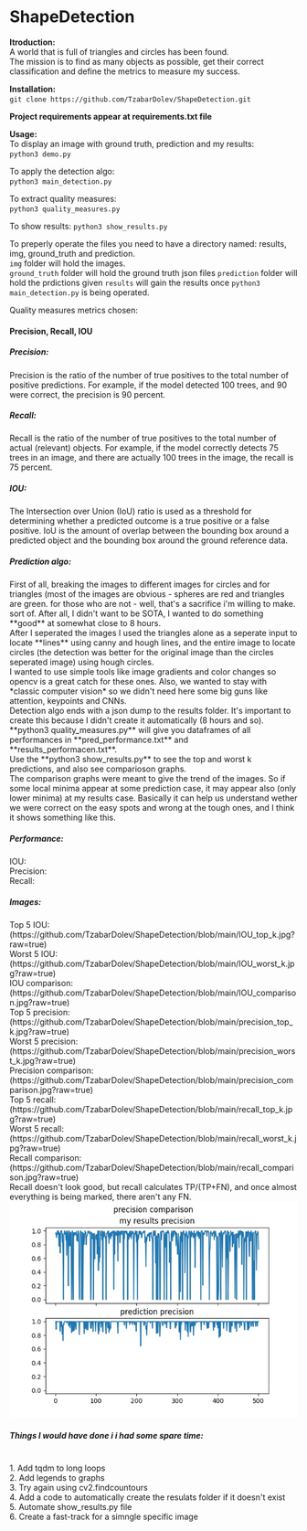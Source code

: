 # ShapeDetection

**Itroduction:** <br>
A world that is full of triangles and circles has been found. <br>
The mission is to find as many objects as possible, get their correct classification and define the metrics to measure my success.

**Installation:**<br>
`git clone https://github.com/TzabarDolev/ShapeDetection.git`

**Project requirements appear at requirements.txt file**

**Usage:**<br>
To display an image with ground truth, prediction and my results:<br>
`python3 demo.py`

To apply the detection algo:<br>
`python3 main_detection.py`

To extract quality measures:<br>
`python3 quality_measures.py`

To show results:
`python3 show_results.py`

To preperly operate the files you need to have a directory named: results, img, ground_truth and prediction.<br>
`img` folder will hold the images.<br>
`ground_truth` folder will hold the ground truth json files
`prediction` folder will hold the prdictions given
`results` will gain the results once `python3 main_detection.py` is being operated.

Quality measures metrics chosen:<br>
<h4>Precision, Recall, IOU</h4>
<h5>Precision: </h5>Precision is the ratio of the number of true positives to the total number of positive predictions. For example, if the model detected 100 trees, and 90 were correct, the precision is 90 percent.<br>
<h5>Recall: </h5>Recall is the ratio of the number of true positives to the total number of actual (relevant) objects. For example, if the model correctly detects 75 trees in an image, and there are actually 100 trees in the image, the recall is 75 percent.<br>
<h5>IOU: </h5>The Intersection over Union (IoU) ratio is used as a threshold for determining whether a predicted outcome is a true positive or a false positive. IoU is the amount of overlap between the bounding box around a predicted object and the bounding box around the ground reference data.<br>

<h5>Prediction algo: </h5>
First of all, breaking the images to different images for circles and for triangles (most of the images are obvious - spheres are red and triangles are green. for those who are not - well, that's a sacrifice i'm willing to make. sort of. After all, I didn't want to be SOTA, I wanted to do something **good** at somewhat close to 8 hours.<br>
After I seperated the images I used the triangles alone as a seperate input to locate **lines** using canny and hough lines, and the entire image to locate circles (the detection was better for the original image than the circles seperated image) using hough circles.<br>
I wanted to use simple tools like image gradients and color changes so opencv is a great catch for these ones. Also, we wanted to stay with *classic computer vision* so we didn't need here some big guns like attention, keypoints and CNNs.<br>
Detection algo ends with a json dump to the results folder. It's important to create this because I didn't create it automatically (8 hours and so).
**python3 quality_measures.py** will give you dataframes of all performances in **pred_performance.txt** and **results_performacen.txt**.<br>
Use the **python3 show_results.py** to see the top and worst k predictions, and also see comparioson graphs. <br>
The comparison graphs were meant to give the trend of the images. So if some local minima appear at some prediction case, it may appear also (only lower minima) at my results case. Basically it can help us understand wether we were correct on the easy spots and wrong at the tough ones, and I think it shows something like this.

<h5>Performance:</h5>
IOU: <br>
Precision: <br>
Recall: <br>


<h5>Images: </h5>
Top 5 IOU:
(https://github.com/TzabarDolev/ShapeDetection/blob/main/IOU_top_k.jpg?raw=true)<br>
Worst 5 IOU:
(https://github.com/TzabarDolev/ShapeDetection/blob/main/IOU_worst_k.jpg?raw=true)<br>
IOU comparison:
(https://github.com/TzabarDolev/ShapeDetection/blob/main/IOU_comparison.jpg?raw=true)<br>
Top 5 precision:
(https://github.com/TzabarDolev/ShapeDetection/blob/main/precision_top_k.jpg?raw=true)<br>
Worst 5 precision:
(https://github.com/TzabarDolev/ShapeDetection/blob/main/precision_worst_k.jpg?raw=true)<br>
Precision comparison:
(https://github.com/TzabarDolev/ShapeDetection/blob/main/precision_comparison.jpg?raw=true)<br>
Top 5 recall:
(https://github.com/TzabarDolev/ShapeDetection/blob/main/recall_top_k.jpg?raw=true)<br>
Worst 5 recall:
(https://github.com/TzabarDolev/ShapeDetection/blob/main/recall_worst_k.jpg?raw=true)<br>
Recall comparison:
(https://github.com/TzabarDolev/ShapeDetection/blob/main/recall_comparison.jpg?raw=true)<br>
Recall doesn't look good, but recall calculates TP/(TP+FN), and once almost everything is being marked, there aren't any FN.

<img src="precision_comparison.jpg" class="img-responsive" alt=""> 



<h5>Things I would have done i i had some spare time:</h5><br>
1. Add tqdm to long loops<br>
2. Add legends to graphs<br>
3. Try again using cv2.findcountours<br>
4. Add a code to automatically create the resulats folder if it doesn't exist<br>
5. Automate show_results.py file<br>
6. Create a fast-track for a simngle specific image<br>
